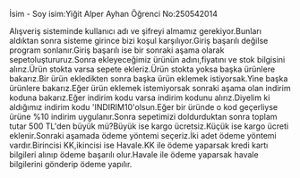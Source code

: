İsim - Soy isim:Yiğit Alper Ayhan
Öğrenci No:250542014

Alışveriş sisteminde kullanıcı adı ve şifreyi almamız gerekiyor.Bunları aldıktan sonra sisteme girince bizi koşul karşılıyor.Giriş başarılı değilse program sonlanır.Giriş başarılı ise bir sonraki aşama olarak sepetoluştururuz.Sonra
ekleyeceğimiz ürünün adını,fiyatını ve stok bilgisini alırız.Ürün stokta varsa sepete ekleriz.Ürün stokta yoksa başka ürünlere bakarız.Bir ürün ekledikten sonra başka ürün eklemek istiyorsak.Yine başka ürünlere bakarız.Eğer ürün eklemek istemiyorsak sonraki aşama olan indirim koduna bakarız.Eğer indirim kodu varsa indirim kodunu alırız.Diyelim ki aldığımız indirim kodu 'INDIRIM10'olsun.Eğer bir üründe o kod geçerliyse ürüne %10 indirim uygulanır.Sonra sepetimizi doldurduktan sonra toplam tutar 500 TL'den büyük mü?Büyük ise kargo ücretsiz.Küçük ise kargo ücreti eklenir.Sonraki aşamada ödeme yöntemi seçeriz.İki adet ödeme yöntemi vardır.Birincisi KK,ikincisi ise Havale.KK ile ödeme yaparsak kredi kartı bilgileri alınıp ödeme başarılı olur.Havale ile ödeme yaparsak havale bilgilerini gönderip ödeme yapılır.
